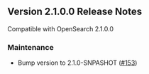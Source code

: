 ## Version 2.1.0.0 Release Notes

Compatible with OpenSearch 2.1.0.0

### Maintenance
* Bump version to 2.1.0-SNPASHOT ([#153](https://github.com/opensearch-project/asynchronous-search/pull/153))
